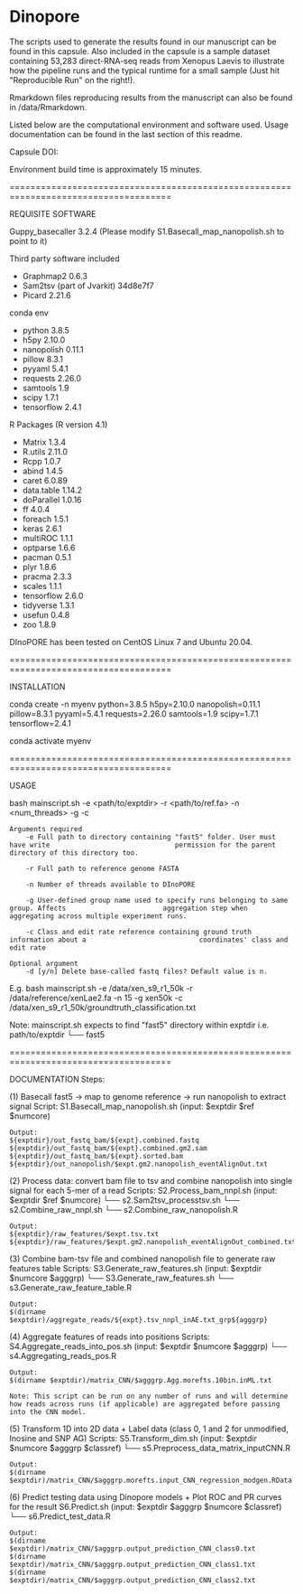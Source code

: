 # Dinopore
The scripts used to generate the results found in our manuscript can be found in this capsule. Also included in the capsule is a sample dataset containing 53,283 direct-RNA-seq reads from Xenopus Laevis to illustrate how the pipeline runs and the typical runtime for a small sample (Just hit "Reproducible Run" on the right!). 

Rmarkdown files reproducing results from the manuscript can also be found in /data/Rmarkdown.

Listed below are the computational environment and software used. Usage documentation can be found in the last section of this readme.

Capsule DOI: <Insert DOI>

Environment build time is approximately 15 minutes.

=====================================================================================

REQUISITE SOFTWARE

Guppy_basecaller 3.2.4 (Please modify S1.Basecall_map_nanopolish.sh to point to it)

Third party software included
- Graphmap2		 			0.6.3 
- Sam2tsv (part of Jvarkit)	34d8e7f7 
- Picard					2.21.6

conda env
- python		3.8.5
- h5py			2.10.0
- nanopolish	0.11.1
- pillow		8.3.1
- pyyaml		5.4.1
- requests		2.26.0
- samtools		1.9
- scipy			1.7.1
- tensorflow	2.4.1

R Packages (R version 4.1)
- Matrix		1.3.4
- R.utils		2.11.0
- Rcpp			1.0.7
- abind			1.4.5
- caret			6.0.89
- data.table	1.14.2
- doParallel	1.0.16
- ff			4.0.4
- foreach		1.5.1
- keras			2.6.1
- multiROC		1.1.1
- optparse		1.6.6
- pacman		0.5.1
- plyr			1.8.6
- pracma		2.3.3
- scales		1.1.1
- tensorflow	2.6.0
- tidyverse		1.3.1
- usefun		0.4.8
- zoo			1.8.9

DInoPORE has been tested on CentOS Linux 7 and Ubuntu 20.04.

=====================================================================================

INSTALLATION

conda create -n myenv python=3.8.5 h5py=2.10.0 nanopolish=0.11.1 pillow=8.3.1 pyyaml=5.4.1 requests=2.26.0 samtools=1.9 scipy=1.7.1 tensorflow=2.4.1

conda activate myenv

=====================================================================================

USAGE

bash mainscript.sh -e <path/to/exptdir> -r <path/to/ref.fa> -n <num_threads> -g <aggregationGroup> -c <classReference>

	Arguments required
		-e Full path to directory containing "fast5" folder. User must have write 								permission for the parent directory of this directory too.

		-r Full path to reference genome FASTA

		-n Number of threads available to DInoPORE

		-g User-defined group name used to specify runs belonging to same group. Affects 						aggregation step when aggregating across multiple experiment runs.

		-c Class and edit rate reference containing ground truth information about a 							coordinates' class and edit rate
	
	Optional argument
		-d [y/n] Delete base-called fastq files? Default value is n.


E.g. bash mainscript.sh -e /data/xen_s9_r1_50k -r /data/reference/xenLae2.fa -n 15 -g xen50k -c /data/xen_s9_r1_50k/groundtruth_classification.txt

Note: mainscript.sh expects to find "fast5" directory within exptdir
i.e. 
	path/to/exptdir
	└── fast5

=====================================================================================

DOCUMENTATION
Steps:

(1) Basecall fast5 -> map to genome reference -> run nanopolish to extract signal
	Script:
	S1.Basecall_map_nanopolish.sh (input: $exptdir $ref $numcore)
	
	Output:
	${exptdir}/out_fastq_bam/${expt}.combined.fastq
	${exptdir}/out_fastq_bam/${expt}.combined.gm2.sam
	${exptdir}/out_fastq_bam/${expt}.sorted.bam
	${exptdir}/out_nanopolish/$expt.gm2.nanopolish_eventAlignOut.txt


(2) Process data: convert bam file to tsv and combine nanopolish into single signal for each 5-mer of a read
	Scripts:
	S2.Process_bam_nnpl.sh (input: $exptdir $ref $numcore)
	└── s2.Sam2tsv_processtsv.sh
	└── s2.Combine_raw_nnpl.sh
		└── s2.Combine_raw_nanopolish.R
	
	Output:
	${exptdir}/raw_features/$expt.tsv.txt
	${exptdir}/raw_features/$expt.gm2.nanopolish_eventAlignOut_combined.txt


(3) Combine bam-tsv file and combined nanopolish file to generate raw features table
	Scripts:
	S3.Generate_raw_features.sh (input: $exptdir $numcore $agggrp)
	└── S3.Generate_raw_features.sh
		└── s3.Generate_raw_feature_table.R

	Output:
	$(dirname $exptdir)/aggregate_reads/${expt}.tsv_nnpl_inAE.txt_grp${agggrp}


(4) Aggregate features of reads into positions
	Scripts:
	S4.Aggregate_reads_into_pos.sh (input: $exptdir $numcore $agggrp)
		└── s4.Aggregating_reads_pos.R
		
	Output:
	$(dirname $exptdir)/matrix_CNN/$agggrp.Agg.morefts.10bin.inML.txt

	Note: This script can be run on any number of runs and will determine how reads across runs (if applicable) are aggregated before passing into the CNN model.

(5) Transform 1D into 2D data + Label data (class 0, 1 and 2 for unmodified, Inosine and SNP AG)
	Scripts:
	S5.Transform_dim.sh (input:  $exptdir $numcore $agggrp $classref)
		└── s5.Preprocess_data_matrix_inputCNN.R
		
	Output:
	$(dirname $exptdir)/matrix_CNN/$agggrp.morefts.input_CNN_regression_modgen.RData
	
	
(6) Predict testing data using Dinopore models + Plot ROC and PR curves for the result
	S6.Predict.sh (input: $exptdir $agggrp $numcore $classref)
		└── s6.Predict_test_data.R
	
	Output:
	$(dirname $exptdir)/matrix_CNN/$agggrp.output_prediction_CNN_class0.txt
	$(dirname $exptdir)/matrix_CNN/$agggrp.output_prediction_CNN_class1.txt
	$(dirname $exptdir)/matrix_CNN/$agggrp.output_prediction_CNN_class2.txt
